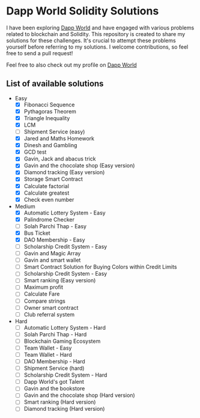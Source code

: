 # Dapp World Solidity Solutions

I have been exploring [Dapp World](https://dapp-world.com) and have engaged with various problems related to blockchain and Solidity. This repository is created to share my solutions for these challenges. It's crucial to attempt these problems yourself before referring to my solutions. I welcome contributions, so feel free to send a pull request!

Feel free to also check out my profile on [Dapp World](https://dapp-world.com/soul/Jacob163)

## List of available solutions
- Easy
  - [x] Fibonacci Sequence
  - [x] Pythagoras Theorem
  - [x] Triangle Inequality
  - [x] LCM
  - [ ] Shipment Service (easy)
  - [x] Jared and Maths Homework
  - [x] Dinesh and Gambling
  - [x] GCD test
  - [x] Gavin, Jack and abacus trick
  - [x] Gavin and the chocolate shop (Easy version)
  - [x] Diamond tracking (Easy version)
  - [x] Storage Smart Contract
  - [x] Calculate factorial
  - [x] Calculate greatest
  - [x] Check even number
- Medium
  - [x] Automatic Lottery System - Easy
  - [x] Palindrome Checker
  - [ ] Solah Parchi Thap - Easy
  - [x] Bus Ticket
  - [x] DAO Membership - Easy
  - [ ] Scholarship Credit System - Easy
  - [ ] Gavin and Magic Array
  - [ ] Gavin and smart wallet
  - [ ] Smart Contract Solution for Buying Colors within Credit Limits
  - [ ] Scholarship Credit System - Easy
  - [ ] Smart ranking (Easy version)
  - [ ] Maximum profit
  - [ ] Calculate Fare
  - [ ] Compare strings
  - [ ] Owner smart contract
  - [ ] Club referral system
- Hard
  - [ ] Automatic Lottery System - Hard
  - [ ] Solah Parchi Thap - Hard
  - [ ] Blockchain Gaming Ecosystem
  - [ ] Team Wallet - Easy
  - [ ] Team Wallet - Hard
  - [ ] DAO Membership - Hard
  - [ ] Shipment Service (hard)
  - [ ] Scholarship Credit System - Hard
  - [ ] Dapp World's got Talent
  - [ ] Gavin and the bookstore
  - [ ] Gavin and the chocolate shop (Hard version)
  - [ ] Smart ranking (Hard version)
  - [ ] Diamond tracking (Hard version)